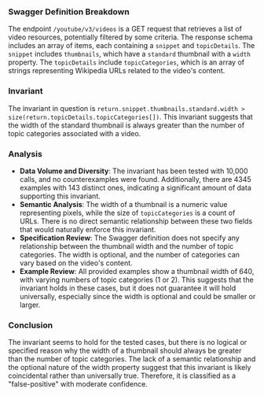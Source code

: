 ### Swagger Definition Breakdown
The endpoint `/youtube/v3/videos` is a GET request that retrieves a list of video resources, potentially filtered by some criteria. The response schema includes an array of items, each containing a `snippet` and `topicDetails`. The `snippet` includes `thumbnails`, which have a `standard` thumbnail with a `width` property. The `topicDetails` include `topicCategories`, which is an array of strings representing Wikipedia URLs related to the video's content.

### Invariant
The invariant in question is `return.snippet.thumbnails.standard.width > size(return.topicDetails.topicCategories[])`. This invariant suggests that the width of the standard thumbnail is always greater than the number of topic categories associated with a video.

### Analysis
- **Data Volume and Diversity**: The invariant has been tested with 10,000 calls, and no counterexamples were found. Additionally, there are 4345 examples with 143 distinct ones, indicating a significant amount of data supporting this invariant.
- **Semantic Analysis**: The width of a thumbnail is a numeric value representing pixels, while the size of `topicCategories` is a count of URLs. There is no direct semantic relationship between these two fields that would naturally enforce this invariant.
- **Specification Review**: The Swagger definition does not specify any relationship between the thumbnail width and the number of topic categories. The width is optional, and the number of categories can vary based on the video's content.
- **Example Review**: All provided examples show a thumbnail width of 640, with varying numbers of topic categories (1 or 2). This suggests that the invariant holds in these cases, but it does not guarantee it will hold universally, especially since the width is optional and could be smaller or larger.

### Conclusion
The invariant seems to hold for the tested cases, but there is no logical or specified reason why the width of a thumbnail should always be greater than the number of topic categories. The lack of a semantic relationship and the optional nature of the width property suggest that this invariant is likely coincidental rather than universally true. Therefore, it is classified as a "false-positive" with moderate confidence.
